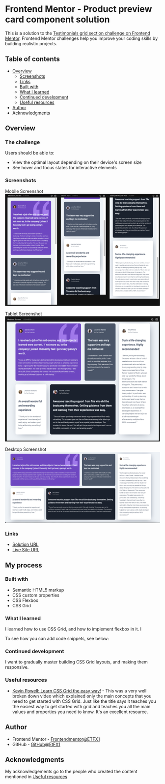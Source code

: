 # Frontend Mentor - Product preview card component solution


This is a solution to the [Testimonials grid section challenge on Frontend Mentor](https://www.frontendmentor.io/challenges/testimonials-grid-section-Nnw6J7Un7). Frontend Mentor challenges help you improve your coding skills by building realistic projects. 

## Table of contents

- [Overview](#overview)
  - [Screenshots](#screenshots)
  - [Links](#links)
  - [Built with](#built-with)
  - [What I learned](#what-i-learned)
  - [Continued development](#continued-development)
  - [Useful resources](#useful-resources)
- [Author](#author)
- [Acknowledgments](#acknowledgments)

## Overview

### The challenge

Users should be able to:

- View the optimal layout depending on their device's screen size
- See hover and focus states for interactive elements

### Screenshots

Mobile Screenshot
![](./solution-screenshots/mobile%20screenshot.png)

Tablet Screenshot
![](./solution-screenshots/tablet-screenshot.png)

Desktop Screenshot
![](./solution-screenshots/laptop-desktop-screenshot.png)



### Links

- [Solution URL](https://github.com/EtFX1/Frontend-Mentor-Testimonials-grid-section)
- [Live Site URL](https://etfx1.github.io/Frontend-Mentor-Testimonials-grid-section/)

## My process

### Built with

- Semantic HTML5 markup
- CSS custom properties
- CSS Flexbox
- CSS Grid


### What I learned

I learned how to use CSS Grid, and how to implement flexbox in it. I

To see how you can add code snippets, see below:


### Continued development

I want to gradually master building CSS Grid layouts, and making them responsive.

### Useful resources

- [Kevin Powell: Learn CSS Grid the easy way!](https://www.youtube.com/watch?v=rg7Fvvl3taU) - This was a very well broken down video which explained only the main concepts that you need to get started with CSS Grid. Just like the title says it teaches you the easiest way to get started with grid and teaches you all the main values and properties you need to know. It's an excellent resource.


## Author

- Frontend Mentor - [Frontendmentor@ETFX1](https://www.frontendmentor.io/profile/yourusername)
- GitHub - [GitHub@EtFX1](https://github.com/EtFX1)

## Acknowledgments

My acknowledgements go to the people who created the content mentioned in [Useful resources](#useful-resources)
